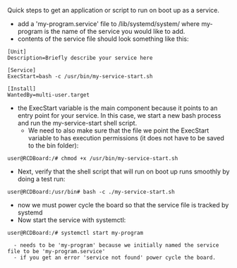 Quick steps to get an application or script to run on boot up as a service.
   - add a 'my-program.service' file to /lib/systemd/system/ where my-program is the name of the service you would like to add.
   - contents of the service file should look something like this:
```
[Unit]
Description=Briefly describe your service here

[Service]
ExecStart=bash -c /usr/bin/my-service-start.sh

[Install]
WantedBy=multi-user.target
```
   - the ExecStart variable is the main component because it points to an entry point for your service. In this case, we start a new bash process and run the my-service-start shell script.
      - We need to also make sure that the file we point the ExecStart variable to has execution permissions (it does not have to be saved to the bin folder):
```
user@RCDBoard:/# chmod +x /usr/bin/my-service-start.sh
```

   - Next, verify that the shell script that will run on boot up runs smoothly by doing a test run:
```
user@RCDBoard:/usr/bin# bash -c ./my-service-start.sh
```
   - now we must power cycle the board so that the service file is tracked by systemd
   - Now start the service with systemctl:
```
user@RCDBoard:/# systemctl start my-program
```
      - needs to be 'my-program' because we initially named the service file to be 'my-program.service'
      - if you get an error 'service not found' power cycle the board.
